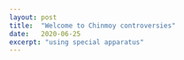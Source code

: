 ```yaml
---
layout: post
title:  "Welcome to Chinmoy controversies"
date:   2020-06-25
excerpt: "using special apparatus"
---
```

